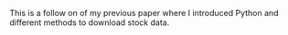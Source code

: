 This is a follow on of my previous paper where I introduced Python and different methods to download stock data.

